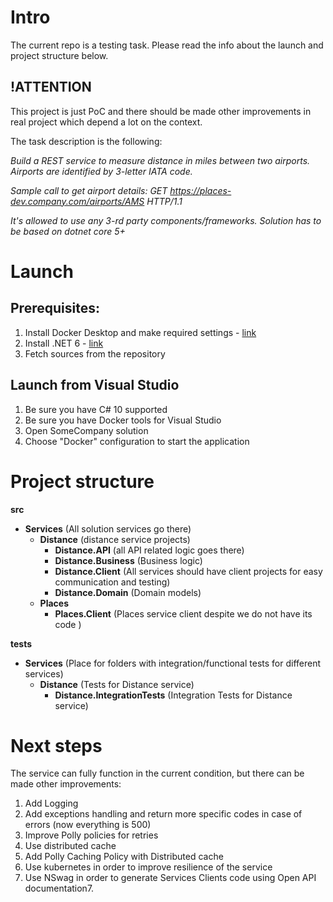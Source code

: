 # Intro
The current repo is a testing task. Please read the info about the launch and project structure below. 

## !ATTENTION
This project is just PoC and there should be made other improvements in real project which depend a lot on the context.

The task description is the following:

<i>Build a REST service to measure distance in miles between two airports. Airports are identified by 3-letter IATA code.

Sample call to get airport details:
GET https://places-dev.company.com/airports/AMS HTTP/1.1

It's allowed to use any 3-rd party components/frameworks.
Solution has to be based on dotnet core 5+
</i>

# Launch
## Prerequisites:
1. Install Docker Desktop and make required settings - [link](https://www.docker.com/products/docker-desktop)
2. Install .NET 6 - [link](https://dotnet.microsoft.com/en-us/download/dotnet/6.0)
3. Fetch sources from the repository

## Launch from Visual Studio
1. Be sure you have C# 10 supported
2. Be sure you have Docker tools for Visual Studio
3. Open SomeCompany solution
4. Choose "Docker" configuration to start the application

# Project structure
<b>src</b>
- <b>Services</b> (All solution services go there)
  - <b>Distance</b> (distance service projects)
    - <b>Distance.API</b>      (all API related logic goes there)
    - <b>Distance.Business</b> (Business logic)
    - <b>Distance.Client</b>   (All services should have client projects for easy communication and testing)
    - <b>Distance.Domain</b>   (Domain models)
  - <b>Places</b>
    - <b>Places.Client</b>     (Places service client despite we do not have its code )

<b>tests</b> 
 - <b>Services</b> (Place for folders with integration/functional tests for different services)
   - <b>Distance</b> (Tests for Distance service)
     - <b>Distance.IntegrationTests</b> (Integration Tests for Distance service)


# Next steps
The service can fully function in the current condition, but there can be made other improvements:
1. Add Logging
2. Add exceptions handling and return more specific codes in case of errors (now everything is 500)
3. Improve Polly policies for retries
4. Use distributed cache
5. Add Polly Caching Policy with Distributed cache
6. Use kubernetes in order to improve resilience of the service
7. Use NSwag in order to generate Services Clients code using Open API documentation7. 
